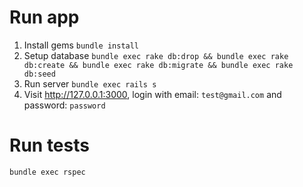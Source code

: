 # Run app
1. Install gems `bundle install`
2. Setup database `bundle exec rake db:drop && bundle exec rake db:create && bundle exec rake db:migrate && bundle exec rake db:seed`
3. Run server `bundle exec rails s`
4. Visit http://127.0.0.1:3000, login with email: `test@gmail.com` and password: `password`

# Run tests
`bundle exec rspec`
